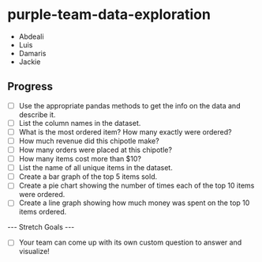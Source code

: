 # purple-team-data-exploration

- Abdeali
- Luis
- Damaris
- Jackie

## Progress

- [ ] Use the appropriate pandas methods to get the info on the data and describe it.
- [ ] List the column names in the dataset.
- [ ] What is the most ordered item? How many exactly were ordered?
- [ ] How much revenue did this chipotle make?
- [ ] How many orders were placed at this chipotle?
- [ ] How many items cost more than $10?
- [ ] List the name of all unique items in the dataset.
- [ ] Create a bar graph of the top 5 items sold.
- [ ] Create a pie chart showing the number of times each of the top 10 items were ordered.
- [ ] Create a line graph showing how much money was spent on the top 10 items ordered.

--- Stretch Goals ---

- [ ] Your team can come up with its own custom question to answer and visualize!
